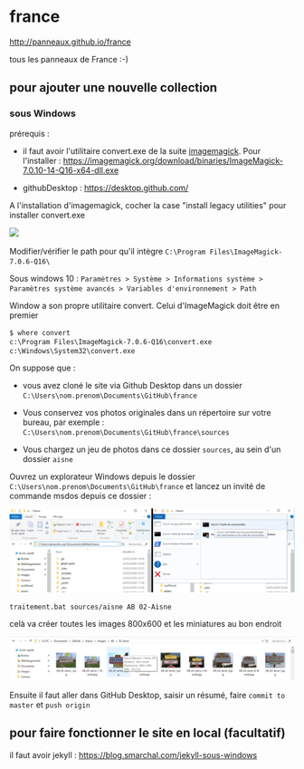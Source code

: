 # france

http://panneaux.github.io/france

tous les panneaux de France :-)

## pour ajouter une nouvelle collection

### sous Windows

prérequis :

- il faut avoir l'utilitaire convert.exe de la suite [imagemagick](https://imagemagick.org/script/download.php). Pour l'installer : https://imagemagick.org/download/binaries/ImageMagick-7.0.10-14-Q16-x64-dll.exe



- githubDesktop : https://desktop.github.com/

A l'installation d'imagemagick, cocher la case "install legacy utilities" pour installer convert.exe

<img src=imagemagick.png height=300>

Modifier/vérifier le path pour qu'il intègre `C:\Program Files\ImageMagick-7.0.6-Q16\`

Sous windows 10 :
``
Paramètres > Système > Informations système > Paramètres système avancés > Variables d'environnement > Path
``

Window a son propre utilitaire convert. Celui d'ImageMagick doit être en premier
```
$ where convert
c:\Program Files\ImageMagick-7.0.6-Q16\convert.exe
c:\Windows\System32\convert.exe
```

On suppose que :

- vous avez cloné le site via Github Desktop dans un dossier `C:\Users\nom.prenom\Documents\GitHub\france`

- Vous conservez vos photos originales dans un répertoire sur votre bureau, par exemple : `C:\Users\nom.prenom\Documents\GitHub\france\sources`

- Vous chargez un jeu de photos dans ce dossier `sources`, au sein d'un dossier `aisne`


Ouvrez un explorateur Windows depuis le dossier `C:\Users\nom.prenom\Documents\GitHub\france` et lancez un invité de commande msdos depuis ce dossier :

![inviteMSDOS](inviteMSDOS.png)
```
traitement.bat sources/aisne AB 02-Aisne
```
celà va créer toutes les images 800x600 et les miniatures au bon endroit

![images](images.png)

Ensuite il faut aller dans GitHub Desktop, saisir un résumé, faire `commit to master` et `push origin`


## pour faire fonctionner le site en local (facultatif)

il faut avoir jekyll : https://blog.smarchal.com/jekyll-sous-windows
